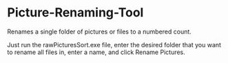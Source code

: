 # Picture-Renaming-Tool
Renames a single folder of pictures or files to a numbered count.

Just run the rawPicturesSort.exe file, enter the desired folder that you want to rename all files in, enter a name, and click Rename Pictures.
